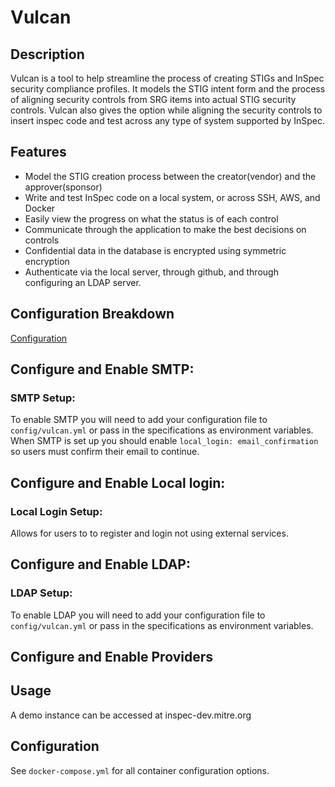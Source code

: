 # Vulcan

## Description

Vulcan is a tool to help streamline the process of creating STIGs and InSpec security compliance profiles. It models the STIG intent form and
the process of aligning security controls from SRG items into actual STIG security controls.  Vulcan also gives the option while aligning the security controls to insert inspec code and test across any type of system supported by InSpec.

## Features

* Model the STIG creation process between the creator(vendor) and the approver(sponsor)
* Write and test InSpec code on a local system, or across SSH, AWS, and Docker
* Easily view the progress on what the status is of each control
* Communicate through the application to make the best decisions on controls
* Confidential data in the database is encrypted using symmetric encryption
* Authenticate via the local server, through github, and through configuring an LDAP server.

## Configuration Breakdown
[Configuration](docs/config.md)

## Configure and Enable SMTP:
### SMTP Setup:
To enable SMTP you will need to add your configuration file to `config/vulcan.yml` or pass in the specifications as environment variables. When SMTP is set up you should enable `local_login: email_confirmation` so users must confirm their email to continue.

## Configure and Enable Local login:
### Local Login Setup:
Allows for users to to register and login not using external services.

## Configure and Enable LDAP:
### LDAP Setup:
To enable LDAP you will need to add your configuration file to `config/vulcan.yml` or pass in the specifications as environment variables. 

## Configure and Enable Providers

## Usage

A demo instance can be accessed at inspec-dev.mitre.org

## Configuration

See `docker-compose.yml` for all container configuration options.

